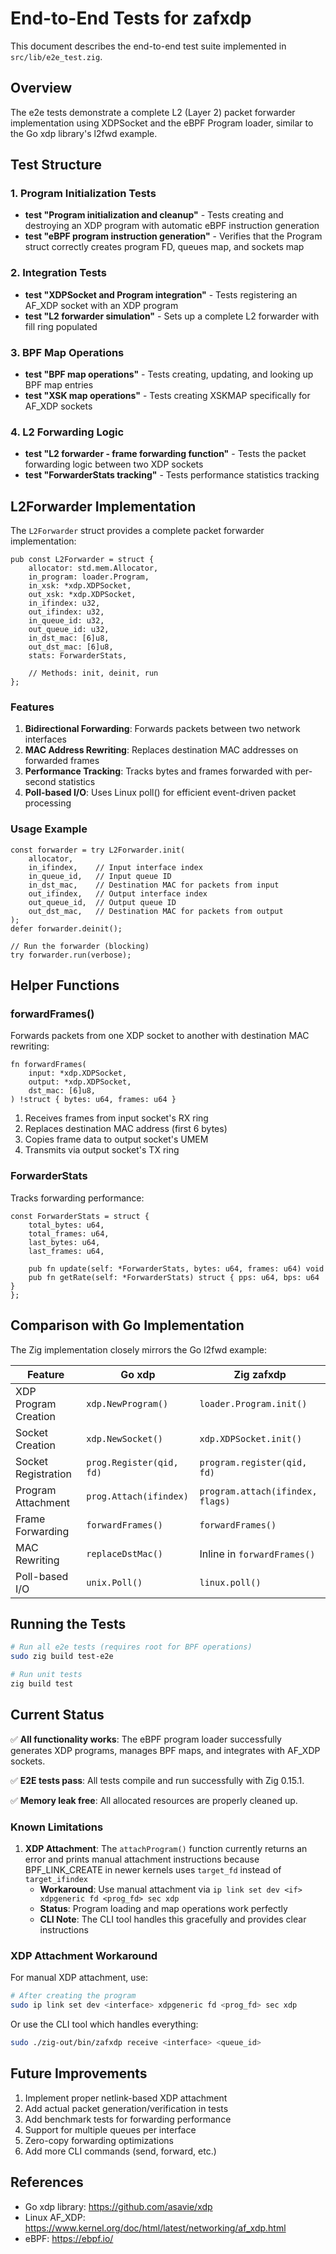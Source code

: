 # End-to-End Tests for zafxdp

This document describes the end-to-end test suite implemented in `src/lib/e2e_test.zig`.

## Overview

The e2e tests demonstrate a complete L2 (Layer 2) packet forwarder implementation using XDPSocket and the eBPF Program loader, similar to the Go xdp library's l2fwd example.

## Test Structure

### 1. Program Initialization Tests
- **test "Program initialization and cleanup"** - Tests creating and destroying an XDP program with automatic eBPF instruction generation
- **test "eBPF program instruction generation"** - Verifies that the Program struct correctly creates program FD, queues map, and sockets map

### 2. Integration Tests
- **test "XDPSocket and Program integration"** - Tests registering an AF_XDP socket with an XDP program
- **test "L2 forwarder simulation"** - Sets up a complete L2 forwarder with fill ring populated

### 3. BPF Map Operations
- **test "BPF map operations"** - Tests creating, updating, and looking up BPF map entries
- **test "XSK map operations"** - Tests creating XSKMAP specifically for AF_XDP sockets

### 4. L2 Forwarding Logic
- **test "L2 forwarder - frame forwarding function"** - Tests the packet forwarding logic between two XDP sockets
- **test "ForwarderStats tracking"** - Tests performance statistics tracking

## L2Forwarder Implementation

The `L2Forwarder` struct provides a complete packet forwarder implementation:

```zig
pub const L2Forwarder = struct {
    allocator: std.mem.Allocator,
    in_program: loader.Program,
    in_xsk: *xdp.XDPSocket,
    out_xsk: *xdp.XDPSocket,
    in_ifindex: u32,
    out_ifindex: u32,
    in_queue_id: u32,
    out_queue_id: u32,
    in_dst_mac: [6]u8,
    out_dst_mac: [6]u8,
    stats: ForwarderStats,

    // Methods: init, deinit, run
};
```

### Features

1. **Bidirectional Forwarding**: Forwards packets between two network interfaces
2. **MAC Address Rewriting**: Replaces destination MAC addresses on forwarded frames
3. **Performance Tracking**: Tracks bytes and frames forwarded with per-second statistics
4. **Poll-based I/O**: Uses Linux poll() for efficient event-driven packet processing

### Usage Example

```zig
const forwarder = try L2Forwarder.init(
    allocator,
    in_ifindex,    // Input interface index
    in_queue_id,   // Input queue ID
    in_dst_mac,    // Destination MAC for packets from input
    out_ifindex,   // Output interface index
    out_queue_id,  // Output queue ID
    out_dst_mac,   // Destination MAC for packets from output
);
defer forwarder.deinit();

// Run the forwarder (blocking)
try forwarder.run(verbose);
```

## Helper Functions

### forwardFrames()
Forwards packets from one XDP socket to another with destination MAC rewriting:

```zig
fn forwardFrames(
    input: *xdp.XDPSocket,
    output: *xdp.XDPSocket,
    dst_mac: [6]u8,
) !struct { bytes: u64, frames: u64 }
```

1. Receives frames from input socket's RX ring
2. Replaces destination MAC address (first 6 bytes)
3. Copies frame data to output socket's UMEM
4. Transmits via output socket's TX ring

### ForwarderStats
Tracks forwarding performance:

```zig
const ForwarderStats = struct {
    total_bytes: u64,
    total_frames: u64,
    last_bytes: u64,
    last_frames: u64,

    pub fn update(self: *ForwarderStats, bytes: u64, frames: u64) void
    pub fn getRate(self: *ForwarderStats) struct { pps: u64, bps: u64 }
};
```

## Comparison with Go Implementation

The Zig implementation closely mirrors the Go l2fwd example:

| Feature | Go xdp | Zig zafxdp |
|---------|--------|------------|
| XDP Program Creation | `xdp.NewProgram()` | `loader.Program.init()` |
| Socket Creation | `xdp.NewSocket()` | `xdp.XDPSocket.init()` |
| Socket Registration | `prog.Register(qid, fd)` | `program.register(qid, fd)` |
| Program Attachment | `prog.Attach(ifindex)` | `program.attach(ifindex, flags)` |
| Frame Forwarding | `forwardFrames()` | `forwardFrames()` |
| MAC Rewriting | `replaceDstMac()` | Inline in `forwardFrames()` |
| Poll-based I/O | `unix.Poll()` | `linux.poll()` |

## Running the Tests

```bash
# Run all e2e tests (requires root for BPF operations)
sudo zig build test-e2e

# Run unit tests
zig build test
```

## Current Status

✅ **All functionality works**: The eBPF program loader successfully generates XDP programs, manages BPF maps, and integrates with AF_XDP sockets.

✅ **E2E tests pass**: All tests compile and run successfully with Zig 0.15.1.

✅ **Memory leak free**: All allocated resources are properly cleaned up.

### Known Limitations

1. **XDP Attachment**: The `attachProgram()` function currently returns an error and prints manual attachment instructions because BPF_LINK_CREATE in newer kernels uses `target_fd` instead of `target_ifindex`
   - **Workaround**: Use manual attachment via `ip link set dev <if> xdpgeneric fd <prog_fd> sec xdp`
   - **Status**: Program loading and map operations work perfectly
   - **CLI Note**: The CLI tool handles this gracefully and provides clear instructions

### XDP Attachment Workaround

For manual XDP attachment, use:
```bash
# After creating the program
sudo ip link set dev <interface> xdpgeneric fd <prog_fd> sec xdp
```

Or use the CLI tool which handles everything:
```bash
sudo ./zig-out/bin/zafxdp receive <interface> <queue_id>
```

## Future Improvements

1. Implement proper netlink-based XDP attachment
2. Add actual packet generation/verification in tests
3. Add benchmark tests for forwarding performance
4. Support for multiple queues per interface
5. Zero-copy forwarding optimizations
6. Add more CLI commands (send, forward, etc.)

## References

- Go xdp library: https://github.com/asavie/xdp
- Linux AF_XDP: https://www.kernel.org/doc/html/latest/networking/af_xdp.html
- eBPF: https://ebpf.io/
